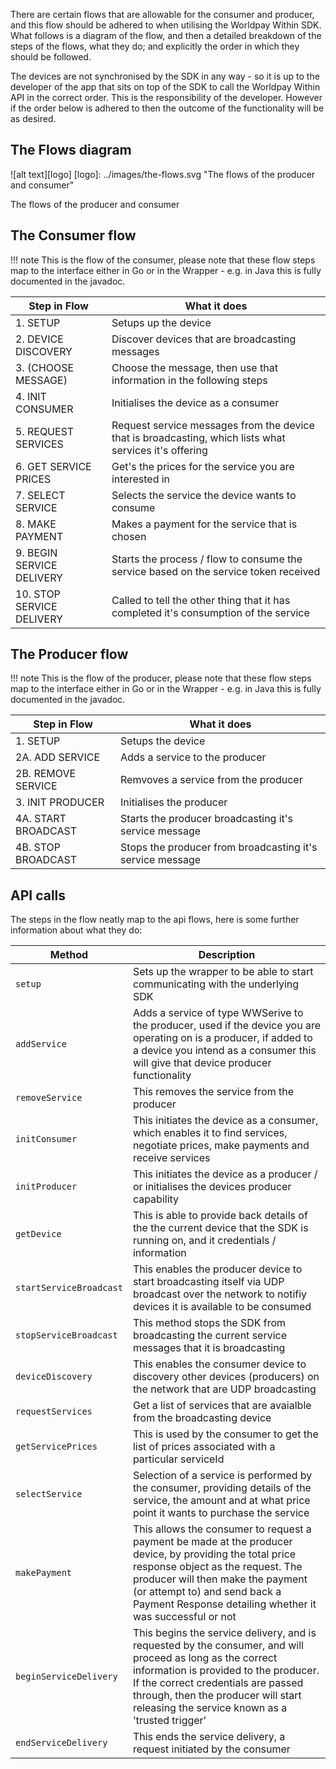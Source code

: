   There are certain flows that are allowable for the consumer and producer, and this flow should be adhered to when utilising the Worldpay Within SDK. What follows is a diagram of the flow, and then a detailed breakdown of the steps of the flows, what they do; and explicitly the order in which they should be followed.

  The devices are not synchronised by the SDK in any way - so it is up to the developer of the app that sits on top of the SDK to call the Worldpay Within API in the correct order. This is the responsibility of the developer. However if the order below is adhered to then the outcome of the functionality will be as desired.
      
## The Flows diagram

![alt text][logo]
[logo]: ../images/the-flows.svg "The flows of the producer and consumer"

<figcaption>The flows of the producer and consumer</figcaption>




## The Consumer flow

!!! note
    This is the flow of the consumer, please note that these flow steps map to the interface either in Go or in the Wrapper - e.g. in Java this is fully documented in the javadoc.

| Step in Flow | What it does |
| ------------------------ | --------------------------------------------------------------------- |
| 1. SETUP                 | Setups up the device                                                  | 
| 2. DEVICE DISCOVERY      | Discover devices that are broadcasting messages                       | 
| 3. (CHOOSE MESSAGE)      | Choose the message, then use that information in the following steps  | 
| 4. INIT CONSUMER         | Initialises the device as a consumer                                  | 
| 5. REQUEST SERVICES      | Request service messages from the device that is broadcasting, which lists what services it's offering | 
| 6. GET SERVICE PRICES    | Get's the prices for the service you are interested in                | 
| 7. SELECT SERVICE        | Selects the service the device wants to consume                       | 
| 8. MAKE PAYMENT          | Makes a payment for the service that is chosen                        | 
| 9. BEGIN SERVICE DELIVERY| Starts the process / flow to consume the service based on the service token received         | 
| 10. STOP SERVICE DELIVERY| Called to tell the other thing that it has completed it's consumption of the service         | 

## The Producer flow

!!! note
    This is the flow of the producer, please note that these flow steps map to the interface either in Go or in the Wrapper - e.g. in Java this is fully documented in the javadoc.

| Step in Flow | What it does |
| ------------------------ | --------------------------------------------------------------------- |
| 1. SETUP                 | Setups the device                                                  | 
| 2A. ADD SERVICE          | Adds a service to the producer                       | 
| 2B. REMOVE SERVICE       | Remvoves a service from the producer  | 
| 3. INIT PRODUCER         | Initialises the producer                                  | 
| 4A. START BROADCAST      | Starts the producer broadcasting it's service message | 
| 4B. STOP BROADCAST       | Stops the producer from broadcasting it's service message                | 

## API calls

  The steps in the flow neatly map to the api flows, here is some further information about what they do:

| Method                 | Description                                     |
| ---------------------- | ----------------------------------------------- |
| `setup`                | Sets up the wrapper to be able to start communicating with the underlying SDK |
| `addService`           | Adds a service of type WWSerive to the producer, used if the device you are operating on is a producer, if added to a device you intend as a consumer this will give that device producer functionality |
| `removeService`        | This removes the service from the producer      |
| `initConsumer`         | This initiates the device as a consumer, which enables it to find services, negotiate prices, make payments and receive services |
| `initProducer`         | This initiates the device as a producer / or initialises the devices producer capability |
| `getDevice`            | This is able to provide back details of the the current device that the SDK is running on, and it credentials / information |
| `startServiceBroadcast`| This enables the producer device to start broadcasting itself via UDP broadcast over the network to notifiy devices it is available to be consumed      |
| `stopServiceBroadcast` | This method stops the SDK from broadcasting the current service messages that it is broadcasting |
| `deviceDiscovery`      | This enables the consumer device to discovery other devices (producers) on the network that are UDP broadcasting |
| `requestServices`      | Get a list of services that are avaialble from the broadcasting device |
| `getServicePrices`     | This is used by the consumer to get the list of prices associated with a particular serviceId |
| `selectService`        | Selection of a service is performed by the consumer, providing details of the service, the amount and at what price point it wants to purchase the service     |
| `makePayment`          | This allows the consumer to request a payment be made at the producer device, by providing the total price response object as the request. The producer will then make the payment (or attempt to) and send back a Payment Response detailing whether it was successful or not    |
| `beginServiceDelivery` | This begins the service delivery, and is requested by the consumer, and will proceed as long as the correct information is provided to the producer. If the correct credentials are passed through, then the producer will start releasing the service known as a 'trusted trigger'   |
| `endServiceDelivery`   | This ends the service delivery, a request initiated by the consumer |